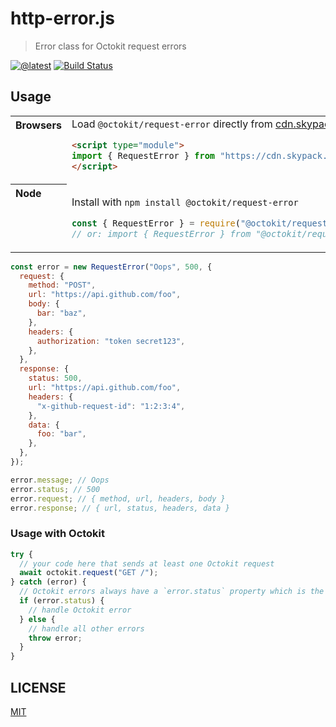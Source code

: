 # http-error.js

> Error class for Octokit request errors

[![@latest](https://img.shields.io/npm/v/@octokit/request-error.svg)](https://www.npmjs.com/package/@octokit/request-error)
[![Build Status](https://github.com/octokit/request-error.js/workflows/Test/badge.svg)](https://github.com/octokit/request-error.js/actions?query=workflow%3ATest)

## Usage

<table>
<tbody valign=top align=left>
<tr><th>
Browsers
</th><td width=100%>
Load <code>@octokit/request-error</code> directly from <a href="https://cdn.skypack.dev">cdn.skypack.dev</a>
        
```html
<script type="module">
import { RequestError } from "https://cdn.skypack.dev/@octokit/request-error";
</script>
```

</td></tr>
<tr><th>
Node
</th><td>

Install with <code>npm install @octokit/request-error</code>

```js
const { RequestError } = require("@octokit/request-error");
// or: import { RequestError } from "@octokit/request-error";
```

</td></tr>
</tbody>
</table>

```js
const error = new RequestError("Oops", 500, {
  request: {
    method: "POST",
    url: "https://api.github.com/foo",
    body: {
      bar: "baz",
    },
    headers: {
      authorization: "token secret123",
    },
  },
  response: {
    status: 500,
    url: "https://api.github.com/foo",
    headers: {
      "x-github-request-id": "1:2:3:4",
    },
    data: {
      foo: "bar",
    },
  },
});

error.message; // Oops
error.status; // 500
error.request; // { method, url, headers, body }
error.response; // { url, status, headers, data }
```

### Usage with Octokit

```js
try {
  // your code here that sends at least one Octokit request
  await octokit.request("GET /");
} catch (error) {
  // Octokit errors always have a `error.status` property which is the http response code
  if (error.status) {
    // handle Octokit error
  } else {
    // handle all other errors
    throw error;
  }
}
```

## LICENSE

[MIT](LICENSE)
